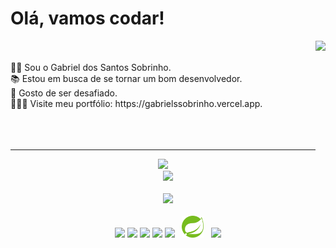 <div align="left">
  <h1>Olá, vamos codar! </h1>
  <img align="right" height="200" src="https://media.giphy.com/media/ao9DUiTKH60XS/giphy.gif"/>
<br>
  <br>
👋🏾 Sou o Gabriel dos Santos Sobrinho.
<br>
📚 Estou em busca de se tornar um bom desenvolvedor.
<br>
🤯 Gosto de ser desafiado.
<br>
👨🏾‍💻 Visite meu portfólio: https://gabrielssobrinho.vercel.app.
  <br>
  <br>
  <br>
  <br>
  <hr/>  
  </div>

<div align="center">
  <img src="https://media0.giphy.com/media/jqNPzdTTxQfOgOqpO4/source.gif" height="50em"/>

<div align="center">
<a href="https://www.linkedin.com/in/gabrielssobrinho/">
  <img src="https://img.shields.io/badge/-LinkedIn-%230077B5?style=for-the-badge&logo=linkedin&logoColor=white"/>
  </a>

</div>
  </div>


<br>
<div align="center">
<a href="https://github.com/gabrielssobrinho">

<img height="160em" src="https://github-readme-stats.vercel.app/api/top-langs/?username=gabrielssobrinho&layout=compact&langs_count=7&theme=vision-friendly-dark"/>
  </a>
</div>
  <br>
  <div align="center" >
      <img src="https://img.icons8.com/color/48/000000/html-5--v1.png"/>
      <img src="https://img.icons8.com/color/48/000000/css3.png"/>
      <img src="https://img.icons8.com/color/48/000000/javascript--v1.png"/>
      <img src="https://img.icons8.com/ultraviolet/45/000000/react--v1.png"/>
      <img src="https://img.icons8.com/color/000000/java-coffee-cup-logo--v1.png"/>
      &nbsp;
      <img height="35em" src="https://github.com/CR10L02k/imagens/blob/main/icons/spring/spring-original.svg"/>
      &nbsp;
      <img src="https://img.icons8.com/color/000000/mysql-logo.png"/>
  
  </div>
  
  
